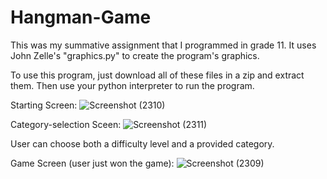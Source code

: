 # Hangman-Game
This was my summative assignment that I programmed in grade 11. It uses John Zelle's "graphics.py" to create the program's graphics.

To use this program, just download all of these files in a zip and extract them. Then use your python interpreter to run the program.

Starting Screen:
![Screenshot (2310)](https://user-images.githubusercontent.com/89956249/147840496-e0db47e0-9ee8-44d7-81f2-129466b72f74.png)

Category-selection Sceen:
![Screenshot (2311)](https://user-images.githubusercontent.com/89956249/147840504-81a54ccf-de48-4b8c-8c30-1b437ede5c2f.png)

User can choose both a difficulty level and a provided category.

Game Screen (user just won the game):
![Screenshot (2309)](https://user-images.githubusercontent.com/89956249/147840507-2441139a-a4ca-4579-9e2e-9ef884ecbb66.png)

